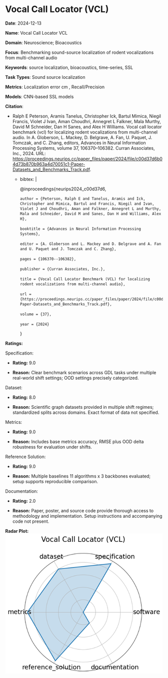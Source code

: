 # Vocal Call Locator (VCL)


**Date**: 2024-12-13


**Name**: Vocal Call Locator  VCL 


**Domain**: Neuroscience; Bioacoustics


**Focus**: Benchmarking sound-source localization of rodent vocalizations from multi-channel audio


**Keywords**: source localization, bioacoustics, time-series, SSL


**Task Types**: Sound source localization


**Metrics**: Localization error  cm , Recall/Precision


**Models**: CNN-based SSL models


**Citation**:


- Ralph E Peterson, Aramis Tanelus, Christopher Ick, Bartul Mimica, Niegil Francis, Violet J Ivan, Aman Choudhri, Annegret L Falkner, Mala Murthy, David M Schneider, Dan H Sanes, and Alex H Williams. Vocal call locator benchmark (vcl) for localizing rodent vocalizations from multi-channel audio. In A. Globerson, L. Mackey, D. Belgrave, A. Fan, U. Paquet, J. Tomczak, and C. Zhang, editors, Advances in Neural Information Processing Systems, volume 37, 106370–106382. Curran Associates, Inc., 2024. URL: https://proceedings.neurips.cc/paper_files/paper/2024/file/c00d37d6b04d73b870b963a4d70051c1-Paper-Datasets_and_Benchmarks_Track.pdf.

  - bibtex: |

      @inproceedings{neurips2024_c00d37d6,

        author = {Peterson, Ralph E and Tanelus, Aramis and Ick, Christopher and Mimica, Bartul and Francis, Niegil and Ivan, Violet J and Choudhri, Aman and Falkner, Annegret L and Murthy, Mala and Schneider, David M and Sanes, Dan H and Williams, Alex H},

        booktitle = {Advances in Neural Information Processing Systems},

        editor = {A. Globerson and L. Mackey and D. Belgrave and A. Fan and U. Paquet and J. Tomczak and C. Zhang},

        pages = {106370--106382},

        publisher = {Curran Associates, Inc.},

        title = {Vocal Call Locator Benchmark (VCL) for localizing rodent vocalizations from multi-channel audio},

        url = {https://proceedings.neurips.cc/paper_files/paper/2024/file/c00d37d6b04d73b870b963a4d70051c1-Paper-Datasets_and_Benchmarks_Track.pdf},

        volume = {37},

        year = {2024}

      }



**Ratings:**


Specification:


  - **Rating:** 9.0


  - **Reason:** Clear benchmark scenarios across GDL tasks under multiple real-world shift settings; OOD settings precisely categorized.


Dataset:


  - **Rating:** 8.0


  - **Reason:** Scientific graph datasets provided in multiple shift regimes; standardized splits across domains. Exact format of data not specified.


Metrics:


  - **Rating:** 9.0


  - **Reason:** Includes base metrics  accuracy, RMSE  plus OOD delta robustness for evaluation under shifts.


Reference Solution:


  - **Rating:** 9.0


  - **Reason:** Multiple baselines  11 algorithms x 3 backbones  evaluated; setup supports reproducible comparison.


Documentation:


  - **Rating:** 2.0


  - **Reason:** Paper, poster, and source code provide thorough access to methodology and implementation. Setup instructions and accompanying code not present.


**Radar Plot:**
 ![Vocal Call Locator Vcl radar plot](../../tex/images/vocal_call_locator_vcl_radar.png)